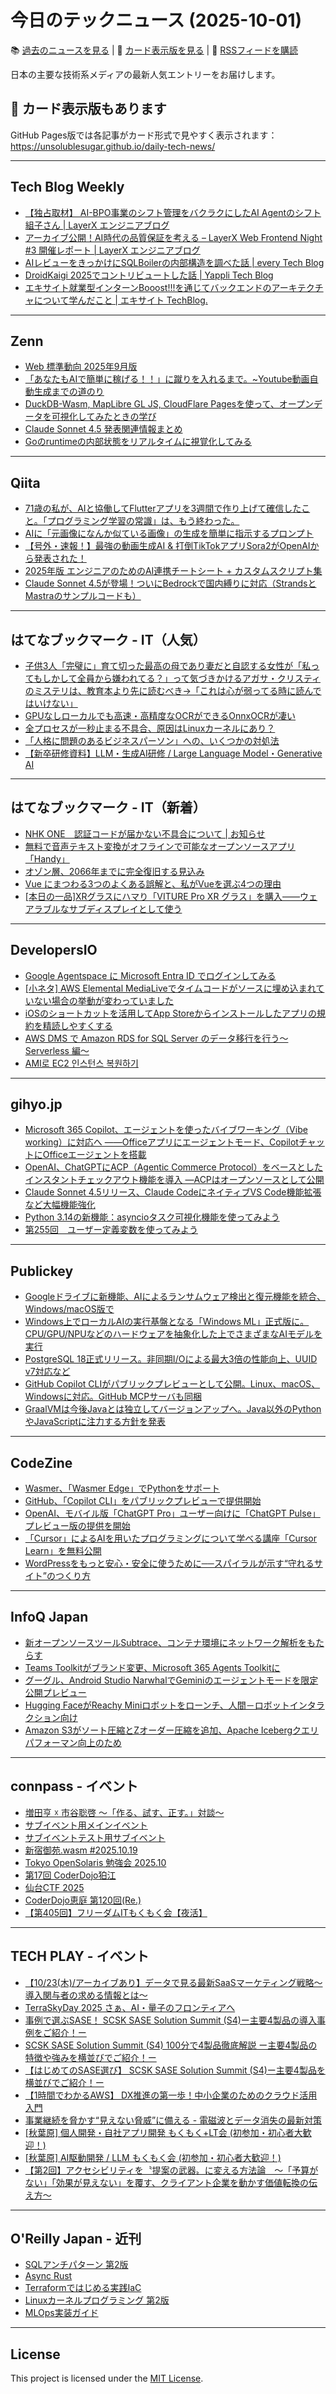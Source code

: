 # 今日のテックニュース (2025-10-01)

📚 [過去のニュースを見る](../../daily_news.md) | 🎨 [カード表示版を見る](https://unsolublesugar.github.io/daily-tech-news/) | 📡 [RSSフィードを購読](https://unsolublesugar.github.io/daily-tech-news/rss.xml)

日本の主要な技術系メディアの最新人気エントリーをお届けします。

## 🎨 カード表示版もあります

GitHub Pages版では各記事がカード形式で見やすく表示されます：  
https://unsolublesugar.github.io/daily-tech-news/

---
## Tech Blog Weekly

- [【独占取材】 AI-BPO事業のシフト管理をバクラクにしたAI Agentのシフト組子さん | LayerX エンジニアブログ](https://tech.layerx.co.jp/entry/2025/09/30/222009)
- [アーカイブ公開！AI時代の品質保証を考える – LayerX Web Frontend Night #3 開催レポート | LayerX エンジニアブログ](https://tech.layerx.co.jp/entry/2025/09/30/200658)
- [AIレビューをきっかけにSQLBoilerの内部構造を調べた話 | every Tech Blog](https://tech.every.tv/entry/2025/09/30/200349)
- [DroidKaigi 2025でコントリビュートした話 | Yappli Tech Blog](https://tech.yappli.io/entry/droidkaigi2025-oss)
- [エキサイト就業型インターンBooost!!!を通じてバックエンドのアーキテクチャについて学んだこと | エキサイト TechBlog.](https://tech.excite.co.jp/entry/2025/09/30/193624)


---
## Zenn

- [Web 標準動向 2025年9月版](https://zenn.dev/cybozu_frontend/articles/web_standards_monthly_202509)
- [「あなたもAIで簡単に稼げる！！」に蹴りを入れるまで。~Youtube動画自動生成までの道のり](https://zenn.dev/xtm_blog/articles/da1eba90525f91)
- [DuckDB-Wasm, MapLibre GL JS, CloudFlare Pagesを使って、オープンデータを可視化してみたときの学び](https://zenn.dev/ckreal/articles/db3617de448bb4)
- [Claude Sonnet 4.5 発表関連情報まとめ](https://zenn.dev/schroneko/articles/claude-sonnet-4-5)
- [Goのruntimeの内部状態をリアルタイムに視覚化してみる](https://zenn.dev/spiqua/articles/3e0cd6ca18c7b4)


---
## Qiita

- [71歳の私が、AIと協働してFlutterアプリを3週間で作り上げて確信したこと。「プログラミング学習の常識」は、もう終わった。](https://qiita.com/yniji/items/56a86283ddef245bc35f?utm_campaign=popular_items&utm_medium=feed&utm_source=popular_items)
- [AIに「元画像になんか似ている画像」の生成を簡単に指示するプロンプト](https://qiita.com/makotosaekit/items/24ec9b81f8d49057caa2?utm_campaign=popular_items&utm_medium=feed&utm_source=popular_items)
- [【号外・速報！】最強の動画生成AI & 打倒TikTokアプリSora2がOpenAIから発表された！](https://qiita.com/hikarun_videoai/items/a98afadb15b2b1652d2c?utm_campaign=popular_items&utm_medium=feed&utm_source=popular_items)
- [2025年版 エンジニアのためのAI連携チートシート + カスタムスクリプト集](https://qiita.com/K3n_to_n17/items/ef159340f25a5d0f8fba?utm_campaign=popular_items&utm_medium=feed&utm_source=popular_items)
- [Claude Sonnet 4.5が登場！ついにBedrockで国内縛りに対応（StrandsとMastraのサンプルコードも）](https://qiita.com/minorun365/items/47a47735829e7c302f70?utm_campaign=popular_items&utm_medium=feed&utm_source=popular_items)


---
## はてなブックマーク - IT（人気）

- [子供3人「完璧に」育て切った最高の母であり妻だと自認する女性が「私ってもしかして全員から嫌われてる？」って気づきかけるアガサ・クリスティのミステリは、教育本より先に読むべき→「これは心が弱ってる時に読んではいけない」](https://posfie.com/@mumimushunyu/p/aQWQK1I)
- [GPUなしローカルでも高速・高精度なOCRができるOnnxOCRが凄い](https://zenn.dev/harumikun/articles/fb9c435acf4070)
- [全プロセスが一秒止まる不具合、原因はLinuxカーネルにあり？](https://zenn.dev/turing_motors/articles/a460fe08b54253)
- [「人格に問題のあるビジネスパーソン」への、いくつかの対処法](https://blog.tinect.jp/?p=90204)
- [【新卒研修資料】LLM・生成AI研修 / Large Language Model・Generative AI](https://speakerdeck.com/brainpadpr/large-language-modelgenerative-ai)


---
## はてなブックマーク - IT（新着）

- [NHK ONE　認証コードが届かない不具合について | お知らせ](https://www.web.nhk/notification/sv0hosbnr6a6)
- [無料で音声テキスト変換がオフラインで可能なオープンソースアプリ「Handy」](https://gigazine.net/news/20250930-handy/)
- [オゾン層、2066年までに完全復旧する見込み](https://www.gizmodo.jp/2025/09/ozone-layer-full-recovery-3.html)
- [Vue にまつわる3つのよくある誤解と、私がVueを選ぶ4つの理由](https://speakerdeck.com/ytr0903/vue-nimatuwaru3tunoyokuaruwu-jie-to-si-gavuewoxuan-bu4tunoli-you)
- [[本日の一品]XRグラスにハマり「VITURE Pro XR グラス」を購入――ウェアラブルなサブディスプレイとして使う](https://k-tai.watch.impress.co.jp/docs/column/todays_goods/2049583.html)


---
## DevelopersIO

- [Google Agentspace に Microsoft  Entra ID でログインしてみる](https://dev.classmethod.jp/articles/try-logging-into-google-agentspace-microsoft-entra-id/)
- [[小ネタ] AWS Elemental MediaLiveでタイムコードがソースに埋め込まれていない場合の挙動が変わっていました](https://dev.classmethod.jp/articles/aws-elemental-medialive-changed-no-embedded-timecode-behavior/)
- [iOSのショートカットを活用してApp Storeからインストールしたアプリの規約を精読しやすくする](https://dev.classmethod.jp/articles/20250930-use-ios-shortcuts-to-easily-read-the-terms-and-conditions-of-apps-you-install-from-the-app-store/)
- [AWS DMS で Amazon RDS for SQL Server のデータ移行を行う～ Serverless 編～](https://dev.classmethod.jp/articles/dms-rds-for-sql-server-data-migration-serverless/)
- [AMI로 EC2 인스턴스 복원하기](https://dev.classmethod.jp/articles/lim-ami-ec2-restore/)


---
## gihyo.jp

- [Microsoft 365 Copilot、エージェントを使ったバイブワーキング（Vibe working）に対応へ ——Officeアプリにエージェントモード、CopilotチャットにOfficeエージェントを搭載](https://gihyo.jp/article/2025/09/vibe-working-by-microsoft-365-copilot-agent?utm_source=feed)
- [OpenAI、ChatGPTにACP（Agentic Commerce Protocol）をベースとしたインスタントチェックアウト機能を導入 ―ACPはオープンソースとして公開](https://gihyo.jp/article/2025/09/agentic-commerce-protocol?utm_source=feed)
- [Claude Sonnet 4.5リリース、Claude CodeにネイティブVS Code機能拡張など大幅機能強化](https://gihyo.jp/article/2025/09/claude-sonnet-4-5?utm_source=feed)
- [Python 3.14の新機能：asyncioタスク可視化機能を使ってみよう](https://gihyo.jp/article/2025/09/monthly-python-2509?utm_source=feed)
- [第255回　ユーザー定義変数を使ってみよう](https://gihyo.jp/article/2025/09/mysql-rcn0255?utm_source=feed)


---
## Publickey

- [Googleドライブに新機能、AIによるランサムウェア検出と復元機能を統合、Windows/macOS版で](https://www.publickey1.jp/blog/25/googleaiwindowsmacos.html)
- [Windows上でローカルAIの実行基盤となる「Windows ML」正式版に。CPU/GPU/NPUなどのハードウェアを抽象化した上でさまざまなAIモデルを実行](https://www.publickey1.jp/blog/25/windowsaiwindows_mlcpugpunpuai.html)
- [PostgreSQL 18正式リリース。非同期I/Oによる最大3倍の性能向上、UUID v7対応など](https://www.publickey1.jp/blog/25/postgresql_18io3uuid_v7.html)
- [GitHub Copilot CLIがパブリックプレビューとして公開。Linux、macOS、Windowsに対応。GitHub MCPサーバも同梱](https://www.publickey1.jp/blog/25/github_copilot_clilinuxmacoswindowsgithub_mcp.html)
- [GraalVMは今後Javaとは独立してバージョンアップへ。Java以外のPythonやJavaScriptに注力する方針を発表](https://www.publickey1.jp/blog/25/graalvmjavajavapythonjavascript.html)


---
## CodeZine

- [Wasmer、「Wasmer Edge」でPythonをサポート](http://codezine.jp/article/detail/22321)
- [GitHub、「Copilot CLI」をパブリックプレビューで提供開始](http://codezine.jp/article/detail/22322)
- [OpenAI、モバイル版「ChatGPT Pro」ユーザー向けに「ChatGPT Pulse」プレビュー版の提供を開始](http://codezine.jp/article/detail/22320)
- [「Cursor」によるAIを用いたプログラミングについて学べる講座「Cursor Learn」を無料公開](http://codezine.jp/article/detail/22319)
- [WordPressをもっと安心・安全に使うために──スパイラルが示す“守れるサイト”のつくり方](http://codezine.jp/article/detail/21977)


---
## InfoQ Japan

- [新オープンソースツールSubtrace、コンテナ環境にネットワーク解析をもたらす](https://www.infoq.com/jp/news/2025/09/subtrace-network-analysis/?utm_campaign=infoq_content&utm_source=infoq&utm_medium=feed&utm_term=global)
- [Teams Toolkitがブランド変更、Microsoft 365 Agents Toolkitに](https://www.infoq.com/jp/news/2025/09/teams-toolkit-agents-copilot/?utm_campaign=infoq_content&utm_source=infoq&utm_medium=feed&utm_term=global)
- [グーグル、Android Studio NarwhalでGeminiのエージェントモードを限定公開プレビュー](https://www.infoq.com/jp/news/2025/09/gemini-agent-mode-android-studio/?utm_campaign=infoq_content&utm_source=infoq&utm_medium=feed&utm_term=global)
- [Hugging FaceがReachy Miniロボットをローンチ、人間－ロボットインタラクション向け](https://www.infoq.com/jp/news/2025/09/hugging-face-reachy/?utm_campaign=infoq_content&utm_source=infoq&utm_medium=feed&utm_term=global)
- [Amazon S3がソート圧縮とZオーダー圧縮を追加、Apache Icebergクエリパフォーマン向上のため](https://www.infoq.com/jp/news/2025/09/amazon-s3-iceberg-compaction/?utm_campaign=infoq_content&utm_source=infoq&utm_medium=feed&utm_term=global)


---
## connpass - イベント

- [増田亨 ☓ 市谷聡啓 〜「作る、試す、正す。」対談〜](https://ekkyostyle.connpass.com/event/371118/?utm_campaign=recent_events&utm_source=feed&utm_medium=atom)
- [サブイベント用メインイベント](https://connpass.com/event/371156/?utm_campaign=recent_events&utm_source=feed&utm_medium=atom)
- [サブイベントテスト用サブイベント](https://connpass.com/event/371157/?utm_campaign=recent_events&utm_source=feed&utm_medium=atom)
- [新宿御苑.wasm #2025.10.19](https://shinjukugyoen.connpass.com/event/371150/?utm_campaign=recent_events&utm_source=feed&utm_medium=atom)
- [Tokyo OpenSolaris 勉強会 2025.10](https://connpass.com/event/371151/?utm_campaign=recent_events&utm_source=feed&utm_medium=atom)
- [第17回 CoderDojo狛江](https://coderdojo-komae.connpass.com/event/370823/?utm_campaign=recent_events&utm_source=feed&utm_medium=atom)
- [仙台CTF 2025](https://connpass.com/event/368648/?utm_campaign=recent_events&utm_source=feed&utm_medium=atom)
- [CoderDojo恵庭 第120回(Re.)](https://connpass.com/event/356091/?utm_campaign=recent_events&utm_source=feed&utm_medium=atom)
- [【第405回】フリーダムITもくもく会【夜活】](https://setk.connpass.com/event/371147/?utm_campaign=recent_events&utm_source=feed&utm_medium=atom)


---
## TECH PLAY - イベント

- [【10/23(木)/アーカイブあり】データで見る最新SaaSマーケティング戦略～導入関与者の求める情報とは～](https://techplay.jp/event/987052)
- [TerraSkyDay 2025 さぁ、AI・量子のフロンティアへ](https://techplay.jp/event/986973)
- [事例で選ぶSASE！ SCSK SASE Solution Summit (S4)ー主要4製品の導入事例をご紹介！ー](https://techplay.jp/event/986976)
- [SCSK SASE Solution Summit (S4) 100分で4製品徹底解説 ー主要4製品の特徴や強みを横並びでご紹介！ー](https://techplay.jp/event/986975)
- [【はじめてのSASE選び】 SCSK SASE Solution Summit (S4)ー主要4製品を横並びでご紹介！ー](https://techplay.jp/event/986974)
- [【1時間でわかるAWS】 DX推進の第一歩！中小企業のためのクラウド活用入門](https://techplay.jp/event/987038)
- [事業継続を脅かす“見えない脅威”に備える - 電磁波とデータ消失の最新対策](https://techplay.jp/event/987019)
- [[秋葉原] 個人開発・自社アプリ開発 もくもく+LT会 (初参加・初心者大歓迎！)](https://techplay.jp/event/987021)
- [[秋葉原] AI駆動開発 / LLM もくもく会 (初参加・初心者大歓迎！)](https://techplay.jp/event/987020)
- [【第2回】アクセシビリティを〝提案の武器〟に変える方法論　～「予算がない」「効果が見えない」を覆す、クライアント企業を動かす価値転換の伝え方～](https://techplay.jp/event/987016)


---
## O'Reilly Japan - 近刊

- [SQLアンチパターン 第2版](http://www.oreilly.co.jp/books/9784814400744/?utm_source=feed&utm_mediun=referral&utm_content=new_book)
- [Async Rust](http://www.oreilly.co.jp/books/9784814401185/?utm_source=feed&utm_mediun=referral&utm_content=new_book)
- [Terraformではじめる実践IaC](http://www.oreilly.co.jp/books/9784814400133/?utm_source=feed&utm_mediun=referral&utm_content=new_book)
- [Linuxカーネルプログラミング 第2版](http://www.oreilly.co.jp/books/9784814401109/?utm_source=feed&utm_mediun=referral&utm_content=new_book)
- [MLOps実装ガイド](http://www.oreilly.co.jp/books/9784814401208/?utm_source=feed&utm_mediun=referral&utm_content=new_book)


---
## License

This project is licensed under the [MIT License](LICENSE).
